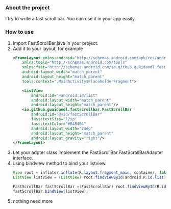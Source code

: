 ### About the project

I try to write a fast scroll bar. You can use it in your app easily.

### How to use

1. Import FastScrollBar.java in your project.
2. Add it to your layout, for example
    ```xml
    <FrameLayout xmlns:android="http://schemas.android.com/apk/res/android"
        xmlns:tools="http://schemas.android.com/tools"
        xmlns:fast="http://schemas.android.com/io.github.guaidaodl.fastscrollbar"
        android:layout_width="match_parent"
        android:layout_height="match_parent"
        tools:context=".MainActivity$PlaceholderFragment">
    
        <ListView
            android:id="@android:id/list"
            android:layout_width="match_parent"
            android:layout_height="match_parent"/>
        <io.github.guaidaodl.fastscrollbar.FastScrollBar
            android:id="@+id/fastScrollBar"
            fast:textSize="12sp"
            fast:textColor="#B4B4B4"
            android:layout_width="24dp"
            android:layout_height="match_parent"
            android:layout_gravity="right"/>
    </FrameLayout>  
    ```
3. Let your adpter class implement the FastScrollBar.FastScrollBarAdapter interface.
4. using bindview method to bind your listview.
    ``` java
    View root = inflater.inflate(R.layout.fragment_main, container, false);
    ListView listView = (ListView) root.findViewById(android.R.id.list);
    
    FastScrollBar fastScrollBar =(FastScrollBar) root.findViewById(R.id.fastScrollBar);
    fastScrollBar.bindView(listView);
    ```
5. nothing need more
